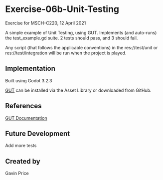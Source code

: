 # Exercise-06b-Unit-Testing
Exercise for MSCH-C220, 12 April 2021

A simple example of Unit Testing, using GUT. Implements (and auto-runs) the test_example.gd suite. 2 tests should pass, and 3 should fail.

Any script (that follows the applicable conventions) in the res://test/unit or res://test/integration will be run when the project is played.

## Implementation
Built using Godot 3.2.3

[GUT](https://github.com/bitwes/Gut) can be installed via the Asset Library or downloaded from GitHub.

## References
[GUT Documentation](https://github.com/bitwes/Gut/wiki/Quick-Start)

## Future Development
Add more tests

## Created by 
Gavin Price
